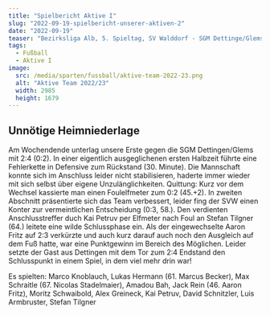 ```yaml
---
title: "Spielbericht Aktive I"
slug: "2022-09-19-spielbericht-unserer-aktiven-2"
date: "2022-09-19"
teaser: "Bezirksliga Alb, 5. Spieltag, SV Walddorf - SGM Dettinge/Glems 2:4 (0:2)"
tags:
  - Fußball
  - Aktive I
image:
  src: /media/sparten/fussball/aktive-team-2022-23.png
  alt: "Aktive Team 2022/23"
  width: 2985
  height: 1679 
---
```

## Unnötige Heimniederlage

Am Wochendende unterlag unsere Erste gegen die SGM Dettingen/Glems mit 2:4 (0:2). In einer eigentlich ausgeglichenen ersten Halbzeit führte eine Fehlerkette in Defensive zum Rückstand (30. Minute). Die Mannschaft konnte sich im  Anschluss leider nicht stabilisieren, haderte immer wieder mit sich selbst über eigene Unzulänglichkeiten. Quittung: Kurz vor dem Wechsel kassierte man einen Foulelfmeter zum 0:2 (45.+2). In zweiten Abschnitt präsentierte sich das Team verbessert, leider fing der SVW einen Konter zur vermeintlichen Entscheidung (0:3, 58.). Den verdienten Anschlusstreffer duch Kai Petruv per Elfmeter nach Foul an Stefan Tilgner (64.) leitete eine wilde Schlussphase ein. Als der eingewechselte Aaron Fritz auf 2:3 verkürzte und auch kurz darauf auch noch den Ausgleich auf dem Fuß hatte, war eine Punktgewinn im Bereich des Möglichen. Leider setzte der Gast aus Dettingen mit dem Tor zum 2:4 Endstand den Schlusspunkt in einem Spiel, in dem viel mehr drin war!

Es spielten: Marco Knoblauch, Lukas Hermann (61. Marcus Becker), Max Schraitle (67. Nicolas Stadelmaier), Amadou Bah, Jack Rein (46. Aaron Fritz), Moritz Schwaibold, Alex Greineck, Kai Petruv, David Schnitzler, Luis Armbruster, Stefan Tilgner
